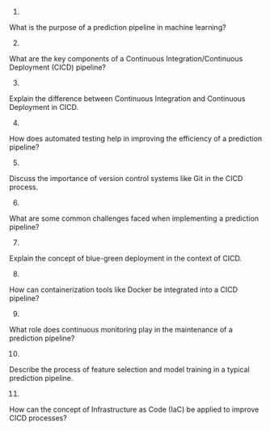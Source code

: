 1.
What is the purpose of a prediction pipeline in machine learning?


2.
What are the key components of a Continuous Integration/Continuous Deployment (CICD) pipeline?

3.
Explain the difference between Continuous Integration and Continuous Deployment in CICD.


4.
How does automated testing help in improving the efficiency of a prediction pipeline?


5.
Discuss the importance of version control systems like Git in the CICD process.



6.
What are some common challenges faced when implementing a prediction pipeline?

7.
Explain the concept of blue-green deployment in the context of CICD.


8.
How can containerization tools like Docker be integrated into a CICD pipeline?

9.
What role does continuous monitoring play in the maintenance of a prediction pipeline?

10.
Describe the process of feature selection and model training in a typical prediction pipeline.



11.
How can the concept of Infrastructure as Code (IaC) be applied to improve CICD processes?





































































































































































































































